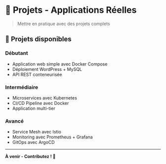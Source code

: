 # 🚀 Projets - Applications Réelles

> Mettre en pratique avec des projets complets

## 📁 Projets disponibles

### Débutant
- Application web simple avec Docker Compose
- Déploiement WordPress + MySQL
- API REST conteneurisée

### Intermédiaire
- Microservices avec Kubernetes
- CI/CD Pipeline avec Docker
- Application multi-tier

### Avancé
- Service Mesh avec Istio
- Monitoring avec Prometheus + Grafana
- GitOps avec ArgoCD

---

**À venir - Contributez ! 🙏**
